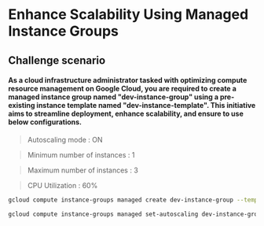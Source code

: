 # Enhance Scalability Using Managed Instance Groups

## Challenge scenario

#### As a cloud infrastructure administrator tasked with optimizing compute resource management on Google Cloud, you are required to create a managed instance group named "dev-instance-group" using a pre-existing instance template named "dev-instance-template". This initiative aims to streamline deployment, enhance scalability, and ensure to use below configurations.

> Autoscaling mode : ON

> Minimum number of instances : 1

> Maximum number of instances : 3

> CPU Utilization : 60%

```bash
gcloud compute instance-groups managed create dev-instance-group --template=dev-instance-template --size=1 --region=<REGION>
```

```bash
gcloud compute instance-groups managed set-autoscaling dev-instance-group --region=<REGION> --min-num-replicas=1 --max-num-replicas=3 --target-cpu-utilization=0.6 --mode=on
```
